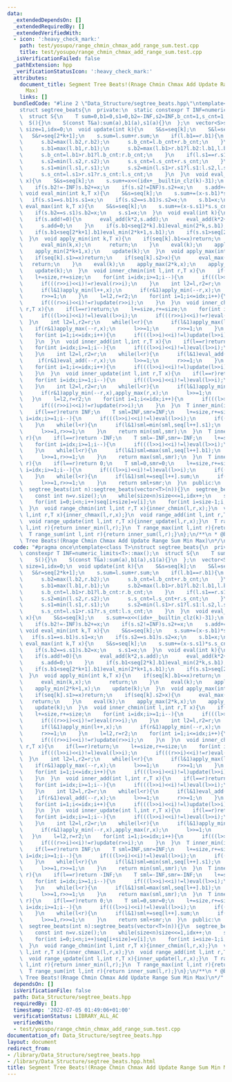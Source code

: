 ```yaml
---
data:
  _extendedDependsOn: []
  _extendedRequiredBy: []
  _extendedVerifiedWith:
  - icon: ':heavy_check_mark:'
    path: test/yosupo/range_chmin_chmax_add_range_sum.test.cpp
    title: test/yosupo/range_chmin_chmax_add_range_sum.test.cpp
  _isVerificationFailed: false
  _pathExtension: hpp
  _verificationStatusIcon: ':heavy_check_mark:'
  attributes:
    document_title: Segment Tree Beats!(Rnage Chmin Chmax Add Update Range Sum Min
      Max)
    links: []
  bundledCode: "#line 2 \"Data_Structure/segtree_beats.hpp\"\ntemplate<class T>\n\
    struct segtree_beats{\n  private:\n  static constexpr T INF=numeric_limits<T>::max();\n\
    \  struct S{\n    T sum=0,b1=0,s1=0,b2=-INF,s2=INF,b_cnt=1,s_cnt=1,add=0;\n  \
    \  S(){}\n    S(const T&a):sum(a),b1(a),s1(a){}\n  };\n  vector<S>seq;\n  int\
    \ size=1,idx=0;\n  void update(int k){\n    S&s=seq[k];\n    S&l=seq[2*k];\n \
    \   S&r=seq[2*k+1];\n    s.sum=l.sum+r.sum;\n    if(l.b1==r.b1){\n      s.b1=l.b1;\n\
    \      s.b2=max(l.b2,r.b2);\n      s.b_cnt=l.b_cnt+r.b_cnt;\n    }\n    else{\n\
    \      s.b1=max(l.b1,r.b1);\n      s.b2=max(l.b1>r.b1?l.b2:l.b1,l.b1>r.b1?r.b1:r.b2);\n\
    \      s.b_cnt=l.b1>r.b1?l.b_cnt:r.b_cnt;\n    }\n    if(l.s1==r.s1){\n      s.s1=l.s1;\n\
    \      s.s2=min(l.s2,r.s2);\n      s.s_cnt=l.s_cnt+r.s_cnt;\n    }\n    else{\n\
    \      s.s1=min(l.s1,r.s1);\n      s.s2=min(l.s1>r.s1?l.s1:l.s2,l.s1>r.s1?r.s2:r.s1);\n\
    \      s.s_cnt=l.s1>r.s1?r.s_cnt:l.s_cnt;\n    }\n  }\n  void eval_add(int k,T\
    \ x){\n    S&s=seq[k];\n    s.sum+=x<<(idx+__builtin_clz(k)-31);\n    s.b1+=x,s.s1+=x;\n\
    \    if(s.b2!=-INF)s.b2+=x;\n    if(s.s2!=INF)s.s2+=x;\n    s.add+=x;\n  }\n \
    \ void eval_min(int k,T x){\n    S&s=seq[k];\n    s.sum+=(x-s.b1)*s.b_cnt;\n \
    \   if(s.s1==s.b1)s.s1=x;\n    if(s.s2==s.b1)s.s2=x;\n    s.b1=x;\n  }\n  void\
    \ eval_max(int k,T x){\n    S&s=seq[k];\n    s.sum+=(x-s.s1)*s.s_cnt;\n    if(s.b1==s.s1)s.b1=x;\n\
    \    if(s.b2==s.s1)s.b2=x;\n    s.s1=x;\n  }\n  void eval(int k){\n    S&s=seq[k];\n\
    \    if(s.add!=0){\n      eval_add(k*2,s.add);\n      eval_add(k*2+1,s.add);\n\
    \      s.add=0;\n    }\n    if(s.b1<seq[2*k].b1)eval_min(2*k,s.b1);\n    if(s.s1>seq[2*k].s1)eval_max(2*k,s.s1);\n\
    \    if(s.b1<seq[2*k+1].b1)eval_min(2*k+1,s.b1);\n    if(s.s1>seq[2*k+1].s1)eval_max(2*k+1,s.s1);\n\
    \  }\n  void apply_min(int k,T x){\n    if(seq[k].b1<=x)return;\n    if(seq[k].b2<x){\n\
    \      eval_min(k,x);\n      return;\n    }\n    eval(k);\n    apply_min(2*k,x);\n\
    \    apply_min(2*k+1,x);\n    update(k);\n  }\n  void apply_max(int k,T x){\n\
    \    if(seq[k].s1>=x)return;\n    if(seq[k].s2>x){\n      eval_max(k,x);\n   \
    \   return;\n    }\n    eval(k);\n    apply_max(2*k,x);\n    apply_max(2*k+1,x);\n\
    \    update(k);\n  }\n  void inner_chmin(int l,int r,T x){\n    if(l==r)return;\n\
    \    l+=size,r+=size;\n    for(int i=idx;i>=1;i--){\n      if(((l>>i)<<i)!=l)eval(l>>i);\n\
    \      if(((r>>i)<<i)!=r)eval(r>>i);\n    }\n    int l2=l,r2=r;\n    while(l<r){\n\
    \      if(l&1)apply_min(l++,x);\n      if(r&1)apply_min(--r,x);\n      l>>=1;\n\
    \      r>>=1;\n    }\n    l=l2,r=r2;\n    for(int i=1;i<=idx;i++){\n      if(((l>>i)<<i)!=l)update(l>>i);\n\
    \      if(((r>>i)<<i)!=r)update(r>>i);\n    }\n  }\n  void inner_chmax(int l,int\
    \ r,T x){\n    if(l==r)return;\n    l+=size,r+=size;\n    for(int i=idx;i>=1;i--){\n\
    \      if(((l>>i)<<i)!=l)eval(l>>i);\n      if(((r>>i)<<i)!=r)eval(r>>i);\n  \
    \  }\n    int l2=l,r2=r;\n    while(l<r){\n      if(l&1)apply_max(l++,x);\n  \
    \    if(r&1)apply_max(--r,x);\n      l>>=1;\n      r>>=1;\n    }\n    l=l2,r=r2;\n\
    \    for(int i=1;i<=idx;i++){\n      if(((l>>i)<<i)!=l)update(l>>i);\n      if(((r>>i)<<i)!=r)update(r>>i);\n\
    \    }\n  }\n  void inner_add(int l,int r,T x){\n    if(l==r)return;\n    l+=size,r+=size;\n\
    \    for(int i=idx;i>=1;i--){\n      if(((l>>i)<<i)!=l)eval(l>>i);\n      if(((r>>i)<<i)!=r)eval(r>>i);\n\
    \    }\n    int l2=l,r2=r;\n    while(l<r){\n      if(l&1)eval_add(l++,x);\n \
    \     if(r&1)eval_add(--r,x);\n      l>>=1;\n      r>>=1;\n    }\n    l=l2,r=r2;\n\
    \    for(int i=1;i<=idx;i++){\n      if(((l>>i)<<i)!=l)update(l>>i);\n      if(((r>>i)<<i)!=r)update(r>>i);\n\
    \    }\n  }\n  void inner_update(int l,int r,T x){\n    if(l==r)return;\n    l+=size,r+=size;\n\
    \    for(int i=idx;i>=1;i--){\n      if(((l>>i)<<i)!=l)eval(l>>i);\n      if(((r>>i)<<i)!=r)eval(r>>i);\n\
    \    }\n    int l2=l,r2=r;\n    while(l<r){\n      if(l&1)apply_min(l++,x),apply_max(l,x);\n\
    \      if(r&1)apply_min(--r,x),apply_max(r,x);\n      l>>=1;\n      r>>=1;\n \
    \   }\n    l=l2,r=r2;\n    for(int i=1;i<=idx;i++){\n      if(((l>>i)<<i)!=l)update(l>>i);\n\
    \      if(((r>>i)<<i)!=r)update(r>>i);\n    }\n  }\n  T inner_min(int l,int r){\n\
    \    if(l==r)return INF;\n    T sml=INF,smr=INF;\n    l+=size,r+=size;\n    for(int\
    \ i=idx;i>=1;i--){\n      if(((l>>i)<<i)!=l)eval(l>>i);\n      if(((r>>i)<<i)!=r)eval(r>>i);\n\
    \    }\n    while(l<r){\n      if(l&1)sml=min(sml,seq[l++].s1);\n      if(r&1)smr=min(seq[--r].s1,smr);\n\
    \      l>>=1,r>>=1;\n    }\n    return min(sml,smr);\n  }\n  T inner_max(int l,int\
    \ r){\n    if(l==r)return -INF;\n    T sml=-INF,smr=-INF;\n    l+=size,r+=size;\n\
    \    for(int i=idx;i>=1;i--){\n      if(((l>>i)<<i)!=l)eval(l>>i);\n      if(((r>>i)<<i)!=r)eval(r>>i);\n\
    \    }\n    while(l<r){\n      if(l&1)sml=max(sml,seq[l++].b1);\n      if(r&1)smr=max(seq[--r].b1,smr);\n\
    \      l>>=1,r>>=1;\n    }\n    return max(sml,smr);\n  }\n  T inner_sum(int l,int\
    \ r){\n    if(l==r)return 0;\n    T sml=0,smr=0;\n    l+=size,r+=size;\n    for(int\
    \ i=idx;i>=1;i--){\n      if(((l>>i)<<i)!=l)eval(l>>i);\n      if(((r>>i)<<i)!=r)eval(r>>i);\n\
    \    }\n    while(l<r){\n      if(l&1)sml+=seq[l++].sum;\n      if(r&1)smr+=seq[--r].sum;\n\
    \      l>>=1,r>>=1;\n    }\n    return sml+smr;\n  }\n  public:\n  segtree_beats(){}\n\
    \  segtree_beats(int n):segtree_beats(vector<T>(n)){}\n  segtree_beats(const vector<T>&v){\n\
    \    const int n=v.size();\n    while(size<n)size<<=1,idx++;\n    seq.resize(2*size);\n\
    \    for(int i=0;i<n;i++)seq[i+size]=v[i];\n    for(int i=size-1;i;i--)update(i);\n\
    \  }\n  void range_chmin(int l,int r,T x){inner_chmin(l,r,x);}\n  void range_chmax(int\
    \ l,int r,T x){inner_chmax(l,r,x);}\n  void range_add(int l,int r,T x){inner_add(l,r,x);}\n\
    \  void range_update(int l,int r,T x){inner_update(l,r,x);}\n  T range_min(int\
    \ l,int r){return inner_min(l,r);}\n  T range_max(int l,int r){return inner_max(l,r);}\n\
    \  T range_sum(int l,int r){return inner_sum(l,r);}\n};\n/**\n * @brief Segment\
    \ Tree Beats!(Rnage Chmin Chmax Add Update Range Sum Min Max)\n*/\n"
  code: "#pragma once\ntemplate<class T>\nstruct segtree_beats{\n  private:\n  static\
    \ constexpr T INF=numeric_limits<T>::max();\n  struct S{\n    T sum=0,b1=0,s1=0,b2=-INF,s2=INF,b_cnt=1,s_cnt=1,add=0;\n\
    \    S(){}\n    S(const T&a):sum(a),b1(a),s1(a){}\n  };\n  vector<S>seq;\n  int\
    \ size=1,idx=0;\n  void update(int k){\n    S&s=seq[k];\n    S&l=seq[2*k];\n \
    \   S&r=seq[2*k+1];\n    s.sum=l.sum+r.sum;\n    if(l.b1==r.b1){\n      s.b1=l.b1;\n\
    \      s.b2=max(l.b2,r.b2);\n      s.b_cnt=l.b_cnt+r.b_cnt;\n    }\n    else{\n\
    \      s.b1=max(l.b1,r.b1);\n      s.b2=max(l.b1>r.b1?l.b2:l.b1,l.b1>r.b1?r.b1:r.b2);\n\
    \      s.b_cnt=l.b1>r.b1?l.b_cnt:r.b_cnt;\n    }\n    if(l.s1==r.s1){\n      s.s1=l.s1;\n\
    \      s.s2=min(l.s2,r.s2);\n      s.s_cnt=l.s_cnt+r.s_cnt;\n    }\n    else{\n\
    \      s.s1=min(l.s1,r.s1);\n      s.s2=min(l.s1>r.s1?l.s1:l.s2,l.s1>r.s1?r.s2:r.s1);\n\
    \      s.s_cnt=l.s1>r.s1?r.s_cnt:l.s_cnt;\n    }\n  }\n  void eval_add(int k,T\
    \ x){\n    S&s=seq[k];\n    s.sum+=x<<(idx+__builtin_clz(k)-31);\n    s.b1+=x,s.s1+=x;\n\
    \    if(s.b2!=-INF)s.b2+=x;\n    if(s.s2!=INF)s.s2+=x;\n    s.add+=x;\n  }\n \
    \ void eval_min(int k,T x){\n    S&s=seq[k];\n    s.sum+=(x-s.b1)*s.b_cnt;\n \
    \   if(s.s1==s.b1)s.s1=x;\n    if(s.s2==s.b1)s.s2=x;\n    s.b1=x;\n  }\n  void\
    \ eval_max(int k,T x){\n    S&s=seq[k];\n    s.sum+=(x-s.s1)*s.s_cnt;\n    if(s.b1==s.s1)s.b1=x;\n\
    \    if(s.b2==s.s1)s.b2=x;\n    s.s1=x;\n  }\n  void eval(int k){\n    S&s=seq[k];\n\
    \    if(s.add!=0){\n      eval_add(k*2,s.add);\n      eval_add(k*2+1,s.add);\n\
    \      s.add=0;\n    }\n    if(s.b1<seq[2*k].b1)eval_min(2*k,s.b1);\n    if(s.s1>seq[2*k].s1)eval_max(2*k,s.s1);\n\
    \    if(s.b1<seq[2*k+1].b1)eval_min(2*k+1,s.b1);\n    if(s.s1>seq[2*k+1].s1)eval_max(2*k+1,s.s1);\n\
    \  }\n  void apply_min(int k,T x){\n    if(seq[k].b1<=x)return;\n    if(seq[k].b2<x){\n\
    \      eval_min(k,x);\n      return;\n    }\n    eval(k);\n    apply_min(2*k,x);\n\
    \    apply_min(2*k+1,x);\n    update(k);\n  }\n  void apply_max(int k,T x){\n\
    \    if(seq[k].s1>=x)return;\n    if(seq[k].s2>x){\n      eval_max(k,x);\n   \
    \   return;\n    }\n    eval(k);\n    apply_max(2*k,x);\n    apply_max(2*k+1,x);\n\
    \    update(k);\n  }\n  void inner_chmin(int l,int r,T x){\n    if(l==r)return;\n\
    \    l+=size,r+=size;\n    for(int i=idx;i>=1;i--){\n      if(((l>>i)<<i)!=l)eval(l>>i);\n\
    \      if(((r>>i)<<i)!=r)eval(r>>i);\n    }\n    int l2=l,r2=r;\n    while(l<r){\n\
    \      if(l&1)apply_min(l++,x);\n      if(r&1)apply_min(--r,x);\n      l>>=1;\n\
    \      r>>=1;\n    }\n    l=l2,r=r2;\n    for(int i=1;i<=idx;i++){\n      if(((l>>i)<<i)!=l)update(l>>i);\n\
    \      if(((r>>i)<<i)!=r)update(r>>i);\n    }\n  }\n  void inner_chmax(int l,int\
    \ r,T x){\n    if(l==r)return;\n    l+=size,r+=size;\n    for(int i=idx;i>=1;i--){\n\
    \      if(((l>>i)<<i)!=l)eval(l>>i);\n      if(((r>>i)<<i)!=r)eval(r>>i);\n  \
    \  }\n    int l2=l,r2=r;\n    while(l<r){\n      if(l&1)apply_max(l++,x);\n  \
    \    if(r&1)apply_max(--r,x);\n      l>>=1;\n      r>>=1;\n    }\n    l=l2,r=r2;\n\
    \    for(int i=1;i<=idx;i++){\n      if(((l>>i)<<i)!=l)update(l>>i);\n      if(((r>>i)<<i)!=r)update(r>>i);\n\
    \    }\n  }\n  void inner_add(int l,int r,T x){\n    if(l==r)return;\n    l+=size,r+=size;\n\
    \    for(int i=idx;i>=1;i--){\n      if(((l>>i)<<i)!=l)eval(l>>i);\n      if(((r>>i)<<i)!=r)eval(r>>i);\n\
    \    }\n    int l2=l,r2=r;\n    while(l<r){\n      if(l&1)eval_add(l++,x);\n \
    \     if(r&1)eval_add(--r,x);\n      l>>=1;\n      r>>=1;\n    }\n    l=l2,r=r2;\n\
    \    for(int i=1;i<=idx;i++){\n      if(((l>>i)<<i)!=l)update(l>>i);\n      if(((r>>i)<<i)!=r)update(r>>i);\n\
    \    }\n  }\n  void inner_update(int l,int r,T x){\n    if(l==r)return;\n    l+=size,r+=size;\n\
    \    for(int i=idx;i>=1;i--){\n      if(((l>>i)<<i)!=l)eval(l>>i);\n      if(((r>>i)<<i)!=r)eval(r>>i);\n\
    \    }\n    int l2=l,r2=r;\n    while(l<r){\n      if(l&1)apply_min(l++,x),apply_max(l,x);\n\
    \      if(r&1)apply_min(--r,x),apply_max(r,x);\n      l>>=1;\n      r>>=1;\n \
    \   }\n    l=l2,r=r2;\n    for(int i=1;i<=idx;i++){\n      if(((l>>i)<<i)!=l)update(l>>i);\n\
    \      if(((r>>i)<<i)!=r)update(r>>i);\n    }\n  }\n  T inner_min(int l,int r){\n\
    \    if(l==r)return INF;\n    T sml=INF,smr=INF;\n    l+=size,r+=size;\n    for(int\
    \ i=idx;i>=1;i--){\n      if(((l>>i)<<i)!=l)eval(l>>i);\n      if(((r>>i)<<i)!=r)eval(r>>i);\n\
    \    }\n    while(l<r){\n      if(l&1)sml=min(sml,seq[l++].s1);\n      if(r&1)smr=min(seq[--r].s1,smr);\n\
    \      l>>=1,r>>=1;\n    }\n    return min(sml,smr);\n  }\n  T inner_max(int l,int\
    \ r){\n    if(l==r)return -INF;\n    T sml=-INF,smr=-INF;\n    l+=size,r+=size;\n\
    \    for(int i=idx;i>=1;i--){\n      if(((l>>i)<<i)!=l)eval(l>>i);\n      if(((r>>i)<<i)!=r)eval(r>>i);\n\
    \    }\n    while(l<r){\n      if(l&1)sml=max(sml,seq[l++].b1);\n      if(r&1)smr=max(seq[--r].b1,smr);\n\
    \      l>>=1,r>>=1;\n    }\n    return max(sml,smr);\n  }\n  T inner_sum(int l,int\
    \ r){\n    if(l==r)return 0;\n    T sml=0,smr=0;\n    l+=size,r+=size;\n    for(int\
    \ i=idx;i>=1;i--){\n      if(((l>>i)<<i)!=l)eval(l>>i);\n      if(((r>>i)<<i)!=r)eval(r>>i);\n\
    \    }\n    while(l<r){\n      if(l&1)sml+=seq[l++].sum;\n      if(r&1)smr+=seq[--r].sum;\n\
    \      l>>=1,r>>=1;\n    }\n    return sml+smr;\n  }\n  public:\n  segtree_beats(){}\n\
    \  segtree_beats(int n):segtree_beats(vector<T>(n)){}\n  segtree_beats(const vector<T>&v){\n\
    \    const int n=v.size();\n    while(size<n)size<<=1,idx++;\n    seq.resize(2*size);\n\
    \    for(int i=0;i<n;i++)seq[i+size]=v[i];\n    for(int i=size-1;i;i--)update(i);\n\
    \  }\n  void range_chmin(int l,int r,T x){inner_chmin(l,r,x);}\n  void range_chmax(int\
    \ l,int r,T x){inner_chmax(l,r,x);}\n  void range_add(int l,int r,T x){inner_add(l,r,x);}\n\
    \  void range_update(int l,int r,T x){inner_update(l,r,x);}\n  T range_min(int\
    \ l,int r){return inner_min(l,r);}\n  T range_max(int l,int r){return inner_max(l,r);}\n\
    \  T range_sum(int l,int r){return inner_sum(l,r);}\n};\n/**\n * @brief Segment\
    \ Tree Beats!(Rnage Chmin Chmax Add Update Range Sum Min Max)\n*/"
  dependsOn: []
  isVerificationFile: false
  path: Data_Structure/segtree_beats.hpp
  requiredBy: []
  timestamp: '2022-07-05 01:49:06+01:00'
  verificationStatus: LIBRARY_ALL_AC
  verifiedWith:
  - test/yosupo/range_chmin_chmax_add_range_sum.test.cpp
documentation_of: Data_Structure/segtree_beats.hpp
layout: document
redirect_from:
- /library/Data_Structure/segtree_beats.hpp
- /library/Data_Structure/segtree_beats.hpp.html
title: Segment Tree Beats!(Rnage Chmin Chmax Add Update Range Sum Min Max)
---
```


